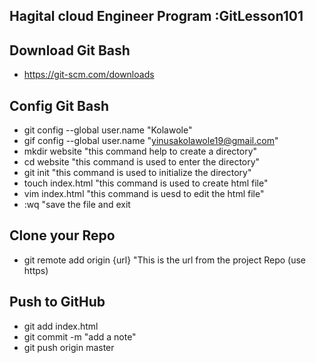 ## Hagital cloud Engineer Program :GitLesson101  
## Download Git Bash  
- https://git-scm.com/downloads
## Config Git Bash  
- git config --global user.name "Kolawole"
- gif config --global user.name "yinusakolawole19@gmail.com"
- mkdir website  "this command help to create a directory"
- cd website "this command is used to enter the directory"
- git init "this command is used to initialize the directory"
- touch index.html "this command is used to create html file"
- vim index.html "this command is uesd to edit the html file"
- :wq "save the file and exit
## Clone your Repo  
- git remote add origin {url} "This is the url from the project Repo (use https)
## Push to GitHub  
- git add index.html
- git commit -m "add a note"
- git push origin master
